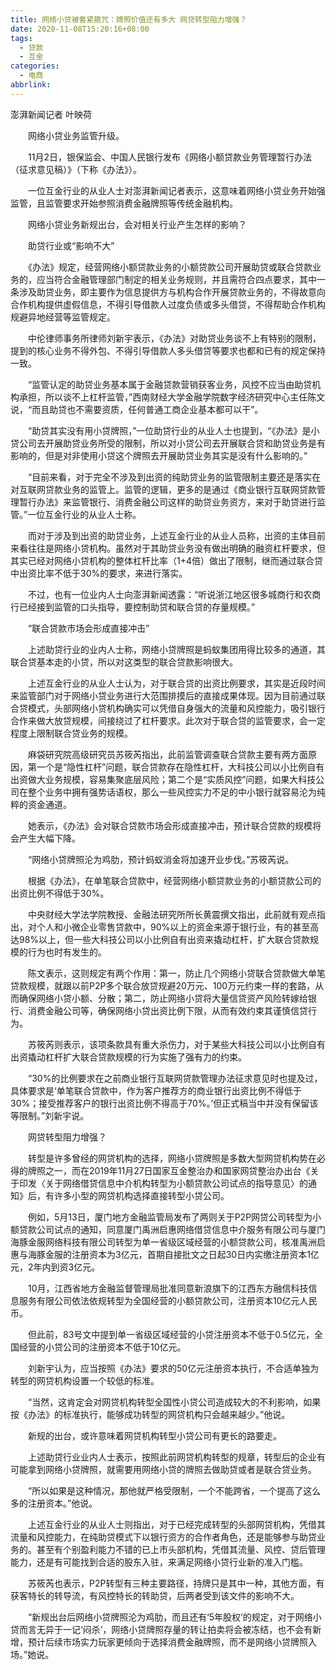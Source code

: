 ```yaml
---
title: 网络小贷被套紧箍咒：牌照价值还有多大 网贷转型阻力增强？
date: 2020-11-08T15:20:16+08:00
tags:
  - 贷款
  - 互金
categories:
  - 电商
abbrlink:
---
```


澎湃新闻记者 叶映荷

　　网络小贷业务监管升级。

　　11月2日，银保监会、中国人民银行发布《网络小额贷款业务管理暂行办法（征求意见稿）》（下称《办法》）。

　　一位互金行业的从业人士对澎湃新闻记者表示，这意味着网络小贷业务开始强监管，且监管要求开始参照消费金融牌照等传统金融机构。

　　网络小贷业务新规出台，会对相关行业产生怎样的影响？

　　助贷行业或“影响不大”

　　《办法》规定，经营网络小额贷款业务的小额贷款公司开展助贷或联合贷款业务的，应当符合金融管理部门制定的相关业务规则，并且需符合四点要求，其中一条涉及助贷业务，即主要作为信息提供方与机构合作开展贷款业务的，不得故意向合作机构提供虚假信息，不得引导借款人过度负债或多头借贷，不得帮助合作机构规避异地经营等监管规定。

　　中伦律师事务所律师刘新宇表示，《办法》对助贷业务谈不上有特别的限制，提到的核心业务不得外包、不得引导借款人多头借贷等要求也都和已有的规定保持一致。

　　“监管认定的助贷业务基本属于金融贷款营销获客业务，风控不应当由助贷机构承担，所以谈不上杠杆监管，”西南财经大学金融学院数字经济研究中心主任陈文说，“而且助贷也不需要资质，任何普通工商企业基本都可以干”。

　　“助贷其实没有用小贷牌照，”一位助贷行业的从业人士也提到，“《办法》是小贷公司去开展助贷业务所受的限制，所以对小贷公司去开展联合贷和助贷业务是有影响的，但是对非使用小贷这个牌照去开展助贷业务其实是没有什么影响的。”

　　“目前来看，对于完全不涉及到出资的纯助贷业务的监管限制主要还是落实在对互联网贷款业务的监管上。监管的逻辑，更多的是通过《商业银行互联网贷款管理暂行办法》来监管银行、消费金融公司这样的助贷业务资方，来对于助贷进行监管。”一位互金行业的从业人士称。

　　而对于涉及到出资的助贷业务，上述互金行业的从业人员称，出资的主体目前来看往往是网络小贷机构。虽然对于其助贷业务没有做出明确的融资杠杆要求，但其实已经对网络小贷机构的整体杠杆比率（1+4倍）做出了限制，继而通过联合贷中出资比率不低于30%的要求，来进行落实。

　　不过，也有一位业内人士向澎湃新闻透露：“听说浙江地区很多城商行和农商行已经接到监管的口头指导，要控制助贷和联合贷的存量规模。”

　　“联合贷款市场会形成直接冲击”

　　上述助贷行业的业内人士称，网络小贷牌照是蚂蚁集团用得比较多的通道，其联合贷基本走的小贷，所以对这类型的联合贷款影响很大。

　　上述互金行业的从业人士认为，对于联合贷的出资比例要求，其实是近段时间来监管部门对于网络小贷业务进行大范围排摸后的直接成果体现。因为目前通过联合贷模式，头部网络小贷机构确实可以凭借自身强大的流量和风控能力，吸引银行合作来做大放贷规模，间接绕过了杠杆要求。此次对于联合贷的监管要求，会一定程度上限制联合贷业务的规模。

　　麻袋研究院高级研究员苏筱芮指出，此前监管调查联合贷款主要有两方面原因，第一个是“隐性杠杆”问题，联合贷款存在隐性杠杆，大科技公司以小比例自有出资做大业务规模，容易集聚底层风险；第二个是“实质风控”问题，如果大科技公司在整个业务中拥有强势话语权，那么一些风控实力不足的中小银行就容易沦为纯粹的资金通道。

　　她表示，《办法》会对联合贷款市场会形成直接冲击，预计联合贷款的规模将会产生大幅下降。

　　“网络小贷牌照沦为鸡肋，预计蚂蚁消金将加速开业步伐。”苏筱芮说。

　　根据《办法》，在单笔联合贷款中，经营网络小额贷款业务的小额贷款公司的出资比例不得低于30%。

　　中央财经大学法学院教授、金融法研究所所长黄震撰文指出，此前就有观点指出，对个人和小微企业零售贷款中，90%以上的资金来源于银行业，有的甚至高达98%以上，但一些大科技公司以小比例自有出资来撬动杠杆，扩大联合贷款规模的行为也时有发生的。

　　陈文表示，这则规定有两个作用：第一，防止几个网络小贷联合贷款做大单笔贷款规模，就跟以前P2P多个联合放贷规避20万元、100万元约束一样的套路，从而确保网络小贷小额、分散；第二，防止网络小贷将大量信贷资产风险转嫁给银行、消费金融公司等，确保网络小贷出资比例下限，从而有效约束其谨慎信贷行为。

　　苏筱芮则表示，该项条款具有重大杀伤力，对于某些大科技公司以小比例自有出资撬动杠杆扩大联合贷款规模的行为实施了强有力的约束。

　　“30%的比例要求在之前商业银行互联网贷款管理办法征求意见时也提及过，具体要求是‘单笔联合贷款中，作为客户推荐方的商业银行出资比例不得低于30%；接受推荐客户的银行出资比例不得高于70%。’但正式稿当中并没有保留该等限制。”刘新宇说。

　　网贷转型阻力增强？

　　转型是许多曾经的网贷机构的选择，网络小贷牌照是多数大型网贷机构势在必得的牌照之一，而在2019年11月27日国家互金整治办和国家网贷整治办出台《关于印发〈关于网络借贷信息中介机构转型为小额贷款公司试点的指导意见〉的通知》后，有许多小型的网贷机构选择直接转型小贷公司。

　　例如，5月13日，厦门地方金融监管局发布了两则关于P2P网贷公司转型为小额贷款公司试点的通知，同意厦门禹洲启惠网络借贷信息中介服务有限公司与厦门海豚金服网络科技有限公司转型为单一省级区域经营的小额贷款公司，核准禹洲启惠与海豚金服的注册资本为3亿元，首期自接批文之日起30日内实缴注册资本1亿元，2年内到资3亿元。

　　10月，江西省地方金融监督管理局批准同意新浪旗下的江西东方融信科技信息服务有限公司依法依规转型为全国经营的小额贷款公司，注册资本10亿元人民币。

　　但此前，83号文中提到单一省级区域经营的小贷注册资本不低于0.5亿元，全国经营的小贷公司的注册资本不低于10亿元。

　　刘新宇认为，应当按照《办法》要求的50亿元注册资本执行，不合适单独为转型的网贷机构设置一个较低的标准。

　　“当然，这肯定会对网贷机构转型全国性小贷公司造成较大的不利影响，如果按《办法》的标准执行，能够成功转型的网贷机构只会越来越少。”他说。

　　新规的出台，或许意味着网贷机构转型小贷公司有更长的路要走。

　　上述助贷行业业内人士表示，按照此前网贷机构转型的规章，转型后的企业有可能拿到网络小贷牌照，就需要用网络小贷的牌照去做助贷或者是联合贷业务。

　　“所以如果是这种情况，那他就严格受限制，一个不能跨省，一个提高了这么多的注册资本。”他说。

　　上述互金行业的从业人士则指出，对于已经完成转型的头部网贷机构，凭借其流量和风控能力，在纯助贷模式下以银行资方的合作者角色，还是能够参与助贷业务的。甚至有个别盈利能力不错的已上市头部机构，凭借其流量、风控、贷后管理能力，还是有可能找到合适的股东入驻，来满足网络小贷行业新的准入门槛。

　　苏筱芮也表示，P2P转型有三种主要路径，持牌只是其中一种，其他方面，有获客特长的转导流，有风控特长的转助贷，后两者受到该文件的影响不大。

　　“新规出台后网络小贷牌照沦为鸡肋，而且还有‘5年股权’的规定，对于网络小贷而言无异于一记‘闷杀’，网络小贷牌照存量的转让拍卖将会被冻结，也不会有新增，预计后续市场实力玩家更倾向于选择消费金融牌照，而不是网络小贷牌照入场。”她说。
